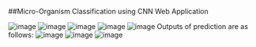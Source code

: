 ##Micro-Organism Classification using CNN Web Application

![image](https://github.com/nmishra90/Micro-Organism_Classification_CNN/assets/111515105/48ed6e2d-672b-4181-b27d-0f9015d2d5dd)
![image](https://github.com/nmishra90/Micro-Organism_Classification_CNN/assets/111515105/44075dd6-37b3-4b8e-8f2f-e18ac1a520da)
![image](https://github.com/nmishra90/Micro-Organism_Classification_CNN/assets/111515105/ce926521-2b26-4de6-bdb0-90c2a07c6583)
![image](https://github.com/nmishra90/Micro-Organism_Classification_CNN/assets/111515105/ec35b439-d59b-4c62-a5ee-be6bf7c25579)
![image](https://github.com/nmishra90/Micro-Organism_Classification_CNN/assets/111515105/93211164-2b7f-478e-abcd-991899c6d9ca)
Outputs of prediction are as follows:
![image](https://github.com/nmishra90/Micro-Organism_Classification_CNN/assets/111515105/08d27a75-0da4-4c39-9120-4251ea0a3d50)
![image](https://github.com/nmishra90/Micro-Organism_Classification_CNN/assets/111515105/0243694e-71be-42af-b417-64962c98109f)
![image](https://github.com/nmishra90/Micro-Organism_Classification_CNN/assets/111515105/c995b6e4-41fd-42fd-8bd6-71984b6e8d40)


